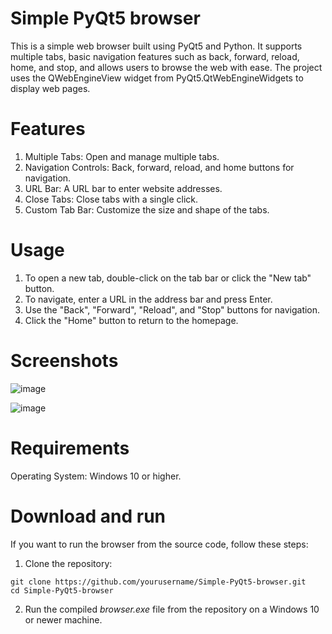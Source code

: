 # Simple PyQt5 browser
This is a simple web browser built using PyQt5 and Python. It supports multiple tabs, basic navigation features such as back, forward, reload, home, and stop, and allows users to browse the web with ease. The project uses the QWebEngineView widget from PyQt5.QtWebEngineWidgets to display web pages.

# Features
1. Multiple Tabs: Open and manage multiple tabs.
2. Navigation Controls: Back, forward, reload, and home buttons for navigation.
3. URL Bar: A URL bar to enter website addresses.
4. Close Tabs: Close tabs with a single click.
5. Custom Tab Bar: Customize the size and shape of the tabs.

# Usage
1. To open a new tab, double-click on the tab bar or click the "New tab" button.
2. To navigate, enter a URL in the address bar and press Enter.
3. Use the "Back", "Forward", "Reload", and "Stop" buttons for navigation.
4. Click the "Home" button to return to the homepage.

# Screenshots
![image](https://github.com/user-attachments/assets/682238ef-508e-43ac-8b0f-f4c2577ebf37)

![image](https://github.com/user-attachments/assets/8ecf6786-4147-4ad2-a6b7-bb26ad4803da)

# Requirements
Operating System: Windows 10 or higher.

# Download and run
If you want to run the browser from the source code, follow these steps:
1. Clone the repository:
```
git clone https://github.com/yourusername/Simple-PyQt5-browser.git
cd Simple-PyQt5-browser
```
2. Run the compiled _browser.exe_ file from the repository on a Windows 10 or newer machine.

